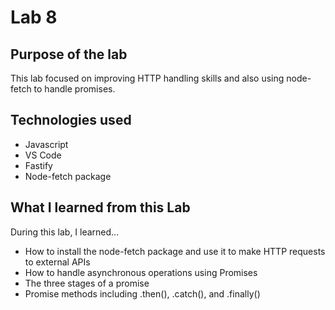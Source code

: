 # Lab 8


## Purpose of the lab
This lab focused on improving HTTP handling skills and also using node-fetch to handle promises.

## Technologies used 
- Javascript
- VS Code
- Fastify
- Node-fetch package 

## What I learned from this Lab
During this lab, I learned...
- How to install the node-fetch package and use it to make HTTP requests to external APIs
- How to handle asynchronous operations using Promises
- The three stages of a promise
- Promise methods including .then(), .catch(), and .finally()
